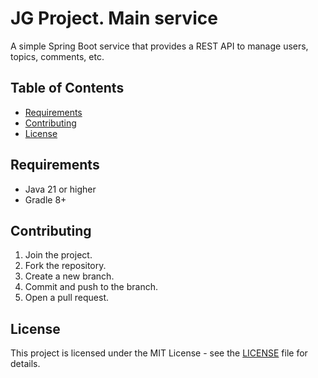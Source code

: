# JG Project. Main service

A simple Spring Boot service that provides a REST API to manage users, topics, comments, etc.

## Table of Contents

- [Requirements](#requirements)
- [Contributing](#contributing)
- [License](#license)

## Requirements

- Java 21 or higher
- Gradle 8+

## Contributing

1. Join the project.
2. Fork the repository. 
3. Create a new branch. 
4. Commit and push to the branch. 
5. Open a pull request.

## License

This project is licensed under the MIT License - see the [LICENSE](LICENSE) file for details.
